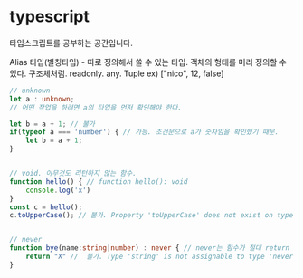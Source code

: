 # typescript

타입스크립트를 공부하는 공간입니다.  

Alias 타입(별칭타입) - 따로 정의해서 쓸 수 있는 타입. 객체의 형태를 미리 정의할 수 있다. 구조체처럼. 
readonly. 
any. 
Tuple ex) ["nico", 12, false]  

```typescript
// unknown  
let a : unknown;
// 어떤 작업을 하려면 a의 타입을 먼저 확인해야 한다.

let b = a + 1; // 불가
if(typeof a === 'number') { // 가능. 조건문으로 a가 숫자임을 확인했기 때문.
    let b = a + 1;
}


// void. 아무것도 리턴하지 않는 함수.
function hello() { // function hello(): void
    console.log('x')
}
const c = hello();
c.toUpperCase(); // 불가. Property 'toUpperCase' does not exist on type 'void'.


// never
function bye(name:string|number) : never { // never는 함수가 절대 return 하지 않을때 발생
    return "X" //  불가. Type 'string' is not assignable to type 'never'.
}
```

